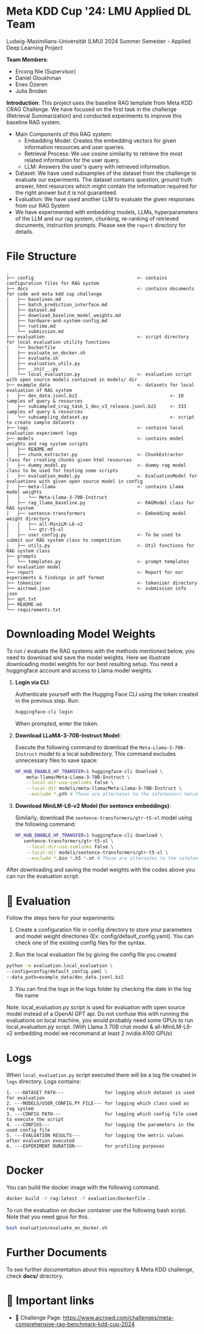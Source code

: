 # Meta KDD Cup '24: LMU Applied DL Team

Ludwig-Maximilians-Universität (LMU) 2024 Summer Semester - Applied Deep Learning Project

**Team Members**:

- Ercong Nie (Supervisor)
- Daniel Gloukhman
- Enes Özeren
- Julia Broden

**Introduction**:
This project uses the baseline RAG template from Meta KDD CRAG Challenge. We have focused on the first task in the challenge (Retrieval Summarization) and conducted experiments to improve this baseline RAG system.

- Main Components of this RAG system:
  - Embedding Model: Creates the embedding vectors for given information resources and user queries.
  - Retrieval Process: We use cosine similarity to retrieve the most related information for the user query.
  - LLM: Answers the user's query with retrieved information.
- Dataset: We have used subsamples of the dataset from the challenge to evaluate our experiments. The dataset contains question, ground truth answer, html resources which might contain the information required for the right answer but it is not guaranteed.
- Evaluation: We have used another LLM to evaluate the given responses from our RAG System
- We have experimented with embedding models, LLMs, hyperparameters of the LLM and our rag system, chunking, re-ranking of retrieved documents, instruction prompts. Please see the `report` directory for details.

# File Structure

```
.
├── config                                      <- contains configuration files for RAG system
├── docs                                        <- contains documents for code and meta kdd cup challenge
│   ├── baselines.md
│   ├── batch_prediction_interface.md
│   ├── dataset.md
│   ├── download_baseline_model_weights.md
│   ├── hardware-and-system-config.md
│   ├── runtime.md
│   └── submission.md
├── evaluation                                  <- script directory for local evaluation utility functions
│   └── Dockerfile
│   ├── evaluate_on_docker.sh
│   ├── evaluate.sh
│   ├── evaluation_utils.py
│   ├── __init__.py
│   └── local_evaluation.py                     <- evaluation script with open source models contained in models/ dir
├── example_data                                <- datasets for local evaluation of RAG system
│   ├── dev_data.jsonl.bz2                                  <- 10 samples of query & resources
│   ├── subsampled_crag_task_1_dev_v3_release.jsonl.bz2     <- 333 samples of query & resources
│   └── subsampling_dataset.py                              <- script to create sample datasets
├── logs                                        <- contains local evaluation experiment logs
├── models                                      <- contains model weights and rag system scripts
│   ├── README.md
│   ├── chunk_extractor.py                      <- ChunkExtractor class for creating chunks given html resources
│   ├── dummy_model.py                          <- dummy rag model class to be used for testing some scripts
│   ├── evaluation_model.py                     <- EvaluationModel for evaluations with given open source model in config
│   ├── meta-llama                              <- contains Llama model weights
│   │   └── Meta-Llama-3-70B-Instruct
│   ├── rag_llama_baseline.py                   <- RAGModel class for RAG system
│   ├── sentence-transformers                   <- Embedding model weight directory
│   │   ├── all-MiniLM-L6-v2
│   │   └── gtr-t5-xl
│   ├── user_config.py                          <- To be used to submit our RAG system class to competition
│   ├── utils.py                                <- Util functions for RAG system class
├── prompts
│   └── templates.py                            <- prompt templates for evaluation model
├── report                                      <- Report for our experiments & findings in pdf format
├── tokenizer                                   <- tokenizer directory
├── aicrowd.json                                <- submission info json
├── apt.txt
├── README.md
└── requirements.txt
```

# Downloading Model Weights

To run / evaluate the RAG systems with the methods mentioned below, you need to download and save the model weights.
Here we illustrate downloading model weights for our best resulting setup.
You need a huggingface account and access to Llama model weights.

1. **Login via CLI**:

   Authenticate yourself with the Hugging Face CLI using the token created in the previous step. Run:

   ```bash
   huggingface-cli login
   ```

   When prompted, enter the token.

2. **Download LLaMA-3-70B-Instruct Model**:

   Execute the following command to download the `Meta-Llama-3-70B-Instruct` model to a local subdirectory. This command excludes unnecessary files to save space:

   ```bash
   HF_HUB_ENABLE_HF_TRANSFER=1 huggingface-cli download \
       meta-llama/Meta-Llama-3-70B-Instruct \
       --local-dir-use-symlinks False \
       --local-dir models/meta-llama/Meta-Llama-3-70B-Instruct \
       --exclude *.pth # These are alternates to the safetensors hence not needed
   ```

3. **Download MiniLM-L6-v2 Model (for sentence embeddings)**:

   Similarly, download the `sentence-transformers/gtr-t5-xl` model using the following command:

   ```bash
   HF_HUB_ENABLE_HF_TRANSFER=1 huggingface-cli download \
      sentence-transformers/gtr-t5-xl \
       --local-dir-use-symlinks False \
       --local-dir models/sentence-transformers/gtr-t5-xl \
       --exclude *.bin *.h5 *.ot # These are alternates to the safetensors hence not needed
   ```

After downloading and saving the model weights with the codes above you can run the evaluation script.

# 📏 Evaluation

Follow the steps here for your experiments:

1. Create a configuration file in config directory to store your parameters and model weight directories (Ex: config/default_config.yaml). You can check one of the existing config files for the syntax.

2. Run the local evaluation file by giving the config file you created

```bash
python -m evaluation.local_evaluation \
--config=config/default_config.yaml \
--data_path=example_data/dev_data.jsonl.bz2
```

3. You can find the logs in the logs folder by checking the date in the log file name

Note: local_evaluation.py script is used for evaluation with open source model instead of a OpenAI GPT api. Do not confuse this with running the evaluations on local machine, you would probably need some GPUs to run local_evaluation.py script. (With Llama 3 70B chat model & all-MiniLM-L6-v2 embedding model we recommand at least 2 nvidia A100 GPUs)

# Logs

When `local_evaluation.py` script executed there will be a log file created in `logs` directory.
Logs contains:

```
1. ---DATASET PATH---               for logging which dataset is used for evaluation
2. ---MODELS/USER_CONFIG.PY FILE--- for logging which class used as rag system
3. ---CONFIG PATH---                for logging which config file used to execute the script
4. ---CONFIGS---                    for logging the parameters in the used config file
5. ---EVALUATION RESULTS---         for logging the metric values after evaluation executed
6. ---EXPERIMENT DURATION---        for profiling purposes
```

# Docker

You can build the docker image with the following command.

```bash
docker build -t rag:latest -f evaluation/Dockerfile .
```

To run the evaluation on docker container use the following bash script. Note that you need gpus for this.

```bash
bash evaluation/evaluate_on_docker.sh
```

# Further Documents

To see further documentation about this repository & Meta KDD challenge, check **docs/** directory.

# 📎 Important links

- 💪 Challenge Page: https://www.aicrowd.com/challenges/meta-comprehensive-rag-benchmark-kdd-cup-2024

